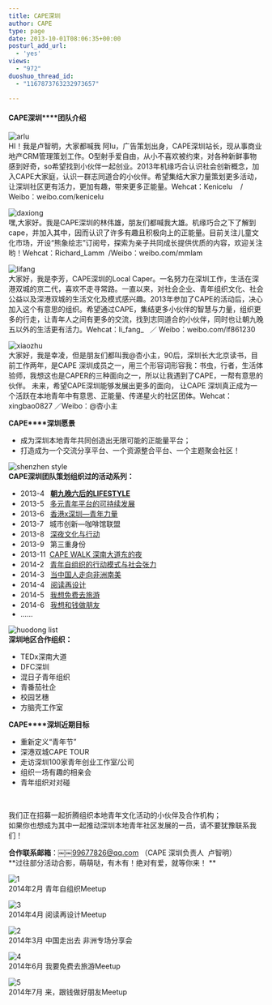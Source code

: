 ```yaml
---
title: CAPE深圳
author: CAPE
type: page
date: 2013-10-01T08:06:35+00:00
posturl_add_url:
  - 'yes'
views:
  - "972"
duoshuo_thread_id:
  - "1167873763232973657"

---
```

#### **CAPE深圳****团队介绍**

![arlu][1]  
HI！我是卢智明，大家都喊我 阿lu，广告策划出身，CAPE深圳站长，现从事商业地产CRM管理策划工作。O型射手爱自由，从小不喜欢被约束，对各种新鲜事物感到好奇，so希望找到小伙伴一起创业。2013年机缘巧合认识社会创新概念，加入CAPE大家庭，认识一群志同道合的小伙伴。希望集结大家力量策划更多活动，让深圳社区更有活力，更加有趣，带来更多正能量。Wehcat：Kenicelu    / Weibo：weibo.com/kenicelu

![daxiong][2]  
嘿,大家好。我是CAPE深圳的林伟雄，朋友们都喊我大雄。机缘巧合之下了解到cape，并加入其中，因而认识了许多有趣且积极向上的正能量。目前关注儿童文化市场，开设“熊象绘志”订阅号，探索为亲子共同成长提供优质的内容，欢迎关注哟！Wehcat：Richard_Lamm  /Weibo：weibo.com/mmlam

![lifang][3]  
大家好，我是李芳，CAPE深圳的Local Caper。一名努力在深圳工作，生活在深港双城的京二代，喜欢不走寻常路。一直以来，对社会企业、青年组织文化、社会公益以及深港双城的生活文化及模式感兴趣。2013年参加了CAPE的活动后，决心加入这个有意思的组织。希望通过CAPE，集结更多小伙伴的智慧与力量，组织更多的行走，让青年人之间有更多的交流，找到志同道合的小伙伴，同时也让朝九晚五以外的生活更有活力。Wehcat：li\_fang\_   ／ Weibo：weibo.com/lf861230

![xiaozhu][4]  
大家好，我是幸凌，但是朋友们都叫我@杏小主，90后，深圳长大北京读书，目前工作两年，是CAPE 深圳成员之一，用三个形容词形容我：书虫，行者，生活体验师，我想这也是CAPER的三种面向之一，所以让我遇到了CAPE，一帮有意思的 伙伴。 未来，希望CAPE深圳能够发展出更多的面向， 让CAPE 深圳真正成为一个活跃在本地青年中有意思、正能量、传递星火的社区团体。Wehcat：xingbao0827 ／Weibo：@杏小主

**CAPE****深圳愿景**

  * 成为深圳本地青年共同创造出无限可能的正能量平台；
  * 打造成为一个交流分享平台、一个资源整合平台、一个主题聚会社区！

![shenzhen style][5]  
**CAPE深圳团队策划组织过的活动系列：**

  * 2013-4   <a href="http://hicape.org/2013/05/shenzhen-meetup-review-1/" target="_blank"><strong>朝九晚六后的LIFESTYLE</strong></a>
  * 2013-5   <a href="http://hicape.org/2013/06/shenzhen-meetup-review-2/" target="_blank">多元青年平台的可持续发展</a>
  * 2013-6   <a href="http://hicape.org/2013/07/cape-meetup-review-2/" target="_blank">香港x深圳—青年力量</a>
  * 2013-7   城市创新—咖啡馆联盟
  * 2013-8   <a href="http://hicape.org/2013/10/shenzhen-lifestyle/" target="_blank">深夜文化与行动</a>
  * 2013-9   第三重身份
  * 2013-11  <a href="http://hicape.org/event/cape-walk-shenzhen-1/" target="_blank">CAPE WALK 深南大道东的夜</a>
  * 2014-2   <a href="http://hicape.org/2014/03/cape-meet-review-shenzhen/" target="_blank">青年自组织的行动模式与社会张力</a>
  * 2014-3   <a href="http://hicape.org/event/shenzhen/" target="_blank">当中国人走向非洲南美</a>
  * 2014-4   <a href="http://hicape.org/event/cape-meetup-shenzhen-3/" target="_blank">阅读再设计</a>
  * 2014-5   <a href="http://hicape.org/event/cape-meetup-shenzhen-4/" target="_blank">我想免费去旅游</a>
  * 2014-6   <a href="http://hicape.org/event/cape-meetup-shenzhen-5/" target="_blank">我想和钱做朋友</a>
  * ……

![huodong list][6]  
**深圳地区合作组织：**

  * TEDx深南大道
  * DFC深圳
  * 混日子青年组织
  * 青番茄社企
  * 校园艺穗
  * 方脑壳工作室

**CAPE****深圳近期目标**

  * 重新定义“青年节”
  * 深港双城CAPE TOUR
  * 走访深圳100家青年创业工作室/公司
  * 组织一场有趣的相亲会
  * 青年组织对对碰

&nbsp;

我们正在招募一起折腾组织本地青年文化活动的小伙伴及合作机构；  
如果你也想成为其中一起推动深圳本地青年社区发展的一员，请不要犹豫联系我们！

**合作联系邮箱**：￼￼99677826@qq.com （CAPE 深圳负责人  卢智明）  
**过往部分活动合影，萌萌哒，有木有！绝对有爱，就等你来！ **

![1][7]  
2014年2月 青年自组织Meetup

![3][8]  
2014年4月 阅读再设计Meetup

![2][9]  
2014年3月 中国走出去 非洲专场分享会

![4][10]  
2014年6月 我要免费去旅游Meetup

![5][11]  
2014年7月 来，跟钱做好朋友Meetup

 [1]: http://pic.yupoo.com/chenluaihr_v/E8XFMwwJ/small.jpg
 [2]: http://pic.yupoo.com/chenluaihr_v/E8XFRJXm/small.jpg
 [3]: http://pic.yupoo.com/chenluaihr_v/E8XFVc9Q/small.jpg
 [4]: http://pic.yupoo.com/chenluaihr_v/E8XFURPw/small.jpg
 [5]: http://pic.yupoo.com/chenluaihr_v/E8XNZsW5/medium.jpg
 [6]: http://pic.yupoo.com/chenluaihr_v/E8XNYUTo/medium.jpg
 [7]: http://pic.yupoo.com/chenluaihr_v/E8XNseho/medium.jpg
 [8]: http://pic.yupoo.com/chenluaihr_v/E8XNUImQ/medium.jpg
 [9]: http://pic.yupoo.com/chenluaihr_v/E8XNDObP/medium.jpg
 [10]: http://pic.yupoo.com/chenluaihr_v/E8XPNnCx/medium.jpg
 [11]: http://pic.yupoo.com/chenluaihr_v/E8XQ1l7T/medium.jpg